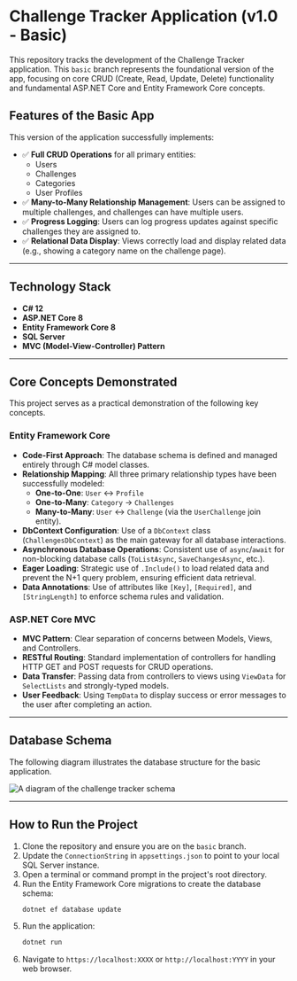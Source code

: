 # Challenge Tracker Application (v1.0 - Basic)

This repository tracks the development of the Challenge Tracker application. This `basic` branch represents the foundational version of the app, focusing on core CRUD (Create, Read, Update, Delete) functionality and fundamental ASP.NET Core and Entity Framework Core concepts.

## Features of the Basic App

This version of the application successfully implements:

- ✅ **Full CRUD Operations** for all primary entities:
  - Users
  - Challenges
  - Categories
  - User Profiles
- ✅ **Many-to-Many Relationship Management**: Users can be assigned to multiple challenges, and challenges can have multiple users.
- ✅ **Progress Logging**: Users can log progress updates against specific challenges they are assigned to.
- ✅ **Relational Data Display**: Views correctly load and display related data (e.g., showing a category name on the challenge page).

---

## Technology Stack

- **C# 12**
- **ASP.NET Core 8**
- **Entity Framework Core 8**
- **SQL Server**
- **MVC (Model-View-Controller) Pattern**

---

## Core Concepts Demonstrated

This project serves as a practical demonstration of the following key concepts.

### Entity Framework Core

* **Code-First Approach**: The database schema is defined and managed entirely through C# model classes.
* **Relationship Mapping**: All three primary relationship types have been successfully modeled:
    * **One-to-One**: `User` ↔ `Profile`
    * **One-to-Many**: `Category` → `Challenges`
    * **Many-to-Many**: `User` ↔ `Challenge` (via the `UserChallenge` join entity).
* **DbContext Configuration**: Use of a `DbContext` class (`ChallengesDbContext`) as the main gateway for all database interactions.
* **Asynchronous Database Operations**: Consistent use of `async`/`await` for non-blocking database calls (`ToListAsync`, `SaveChangesAsync`, etc.).
* **Eager Loading**: Strategic use of `.Include()` to load related data and prevent the N+1 query problem, ensuring efficient data retrieval.
* **Data Annotations**: Use of attributes like `[Key]`, `[Required]`, and `[StringLength]` to enforce schema rules and validation.

### ASP.NET Core MVC

* **MVC Pattern**: Clear separation of concerns between Models, Views, and Controllers.
* **RESTful Routing**: Standard implementation of controllers for handling HTTP GET and POST requests for CRUD operations.
* **Data Transfer**: Passing data from controllers to views using `ViewData` for `SelectLists` and strongly-typed models.
* **User Feedback**: Using `TempData` to display success or error messages to the user after completing an action.

---

## Database Schema

The following diagram illustrates the database structure for the basic application.


![A diagram of the challenge tracker schema](./.assets/challenges-schema.png)

---

## How to Run the Project

1.  Clone the repository and ensure you are on the `basic` branch.
2.  Update the `ConnectionString` in `appsettings.json` to point to your local SQL Server instance.
3.  Open a terminal or command prompt in the project's root directory.
4.  Run the Entity Framework Core migrations to create the database schema:
    ```bash
    dotnet ef database update
    ```
5.  Run the application:
    ```bash
    dotnet run
    ```
6.  Navigate to `https://localhost:XXXX` or `http://localhost:YYYY` in your web browser.